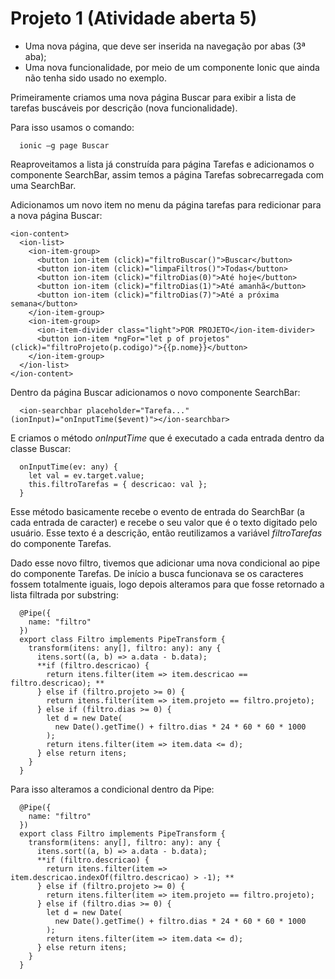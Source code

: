 # Projeto 1 (Atividade aberta 5)

- Uma nova página, que deve ser inserida na navegação por abas (3ª aba);
- Uma nova funcionalidade, por meio de um componente Ionic que ainda não tenha sido usado no exemplo.

Primeiramente criamos uma nova página Buscar para exibir a lista de tarefas buscáveis por descrição (nova funcionalidade).

Para isso usamos o comando:
```
  ionic –g page Buscar
```

Reaproveitamos a lista já construída para página Tarefas e adicionamos o componente SearchBar, assim temos a página Tarefas sobrecarregada com uma SearchBar.

Adicionamos um novo item no menu da página tarefas para redicionar para a nova página Buscar:
```
<ion-content>
  <ion-list>
    <ion-item-group>
      <button ion-item (click)="filtroBuscar()">Buscar</button>
      <button ion-item (click)="limpaFiltros()">Todas</button>
      <button ion-item (click)="filtroDias(0)">Até hoje</button>
      <button ion-item (click)="filtroDias(1)">Até amanhã</button>
      <button ion-item (click)="filtroDias(7)">Até a próxima semana</button>
    </ion-item-group>
    <ion-item-group>
      <ion-item-divider class="light">POR PROJETO</ion-item-divider>
      <button ion-item *ngFor="let p of projetos" (click)="filtroProjeto(p.codigo)">{{p.nome}}</button>
    </ion-item-group>
  </ion-list>
</ion-content>
```

Dentro da página Buscar adicionamos o novo componente SearchBar:
```
  <ion-searchbar placeholder="Tarefa..." (ionInput)="onInputTime($event)"></ion-searchbar>
```

E criamos o método *onInputTime* que é executado a cada entrada dentro da classe Buscar:
```
  onInputTime(ev: any) {
    let val = ev.target.value;
    this.filtroTarefas = { descricao: val };
  }
```

Esse método basicamente recebe o evento de entrada do SearchBar (a cada entrada de caracter) e recebe o seu valor que é o texto digitado pelo usuário. Esse texto é a descrição, então reutilizamos a variável *filtroTarefas* do componente Tarefas.

Dado esse novo filtro, tivemos que adicionar uma nova condicional ao pipe do componente Tarefas. De início a busca funcionava se os caracteres fossem totalmente iguais, logo depois alteramos para que fosse retornado a lista filtrada por substring:
```
  @Pipe({
    name: "filtro"
  })
  export class Filtro implements PipeTransform {
    transform(itens: any[], filtro: any): any {
      itens.sort((a, b) => a.data - b.data);
      **if (filtro.descricao) {
        return itens.filter(item => item.descricao == filtro.descricao); **
      } else if (filtro.projeto >= 0) {
        return itens.filter(item => item.projeto == filtro.projeto);
      } else if (filtro.dias >= 0) {
        let d = new Date(
          new Date().getTime() + filtro.dias * 24 * 60 * 60 * 1000
        );
        return itens.filter(item => item.data <= d);
      } else return itens;
    }
  }
```

Para isso alteramos a condicional dentro da Pipe:
```
  @Pipe({
    name: "filtro"
  })
  export class Filtro implements PipeTransform {
    transform(itens: any[], filtro: any): any {
      itens.sort((a, b) => a.data - b.data);
      **if (filtro.descricao) {
        return itens.filter(item => item.descricao.indexOf(filtro.descricao) > -1); **
      } else if (filtro.projeto >= 0) {
        return itens.filter(item => item.projeto == filtro.projeto);
      } else if (filtro.dias >= 0) {
        let d = new Date(
          new Date().getTime() + filtro.dias * 24 * 60 * 60 * 1000
        );
        return itens.filter(item => item.data <= d);
      } else return itens;
    }
  }
```
